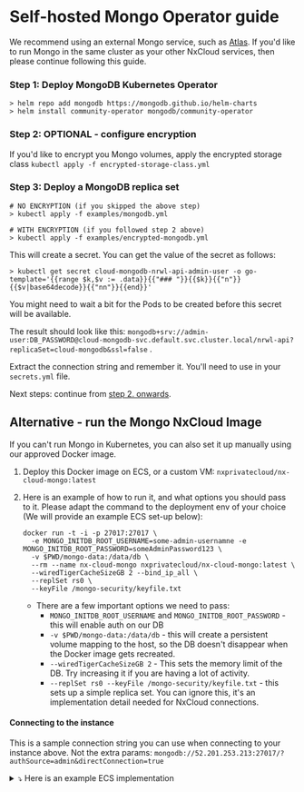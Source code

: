 # Self-hosted Mongo Operator guide

We recommend using an external Mongo service, such as [Atlas](https://mongodb.com/atlas/). If you'd like to run Mongo in the same cluster 
as your other NxCloud services, then please continue following this guide.

### Step 1: Deploy MongoDB Kubernetes Operator

```
> helm repo add mongodb https://mongodb.github.io/helm-charts
> helm install community-operator mongodb/community-operator
```

### Step 2: OPTIONAL - configure encryption

If you'd like to encrypt you Mongo volumes, apply the encrypted storage 
class `kubectl apply -f encrypted-storage-class.yml`

### Step 3: Deploy a MongoDB replica set

```
# NO ENCRYPTION (if you skipped the above step)
> kubectl apply -f examples/mongodb.yml

# WITH ENCRYPTION (if you followed step 2 above)
> kubectl apply -f examples/encrypted-mongodb.yml
```

This will create a secret. You can get the value of the secret as follows:

```
> kubectl get secret cloud-mongodb-nrwl-api-admin-user -o go-template='{{range $k,$v := .data}}{{"### "}}{{$k}}{{"n"}}{{$v|base64decode}}{{"nn"}}{{end}}'
```

You might need to wait a bit for the Pods to be created before this secret will be available.

The result should look like
this: `mongodb+srv://admin-user:DB_PASSWORD@cloud-mongodb-svc.default.svc.cluster.local/nrwl-api?replicaSet=cloud-mongodb&ssl=false`
.

Extract the connection string and remember it. You'll need to use in your `secrets.yml` file.

Next steps: continue from [step 2. onwards](./README.md#step-2-create-a-secret).

## Alternative - run the Mongo NxCloud Image

If you can't run Mongo in Kubernetes, you can also set it up manually using our approved Docker image.

1. Deploy this Docker image on ECS, or a custom VM: `nxprivatecloud/nx-cloud-mongo:latest`
2. Here is an example of how to run it, and what options you should pass to it. Please adapt the command to the deployment env of your choice (We will provide an example ECS set-up below):
    ```shell
    docker run -t -i -p 27017:27017 \
      -e MONGO_INITDB_ROOT_USERNAME=some-admin-usernamne -e MONGO_INITDB_ROOT_PASSWORD=someAdminPassword123 \
      -v $PWD/mongo-data:/data/db \
      --rm --name nx-cloud-mongo nxprivatecloud/nx-cloud-mongo:latest \
      --wiredTigerCacheSizeGB 2 --bind_ip_all \
      --replSet rs0 \
      --keyFile /mongo-security/keyfile.txt
    ```
   
   - There are a few important options we need to pass:
     - `MONGO_INITDB_ROOT_USERNAME` and `MONGO_INITDB_ROOT_PASSWORD` - this will enable auth on our DB
     - `-v $PWD/mongo-data:/data/db` - this will create a persistent volume mapping to the host, so the DB doesn't disappear when the Docker image gets recreated.
     - `--wiredTigerCacheSizeGB 2` - This sets the memory limit of the DB. Try increasing it if you are having a lot of activity.
     - `--replSet rs0 --keyFile /mongo-security/keyfile.txt` - this sets up a simple replica set. You can ignore this, it's an implementation detail needed for NxCloud connections.

#### Connecting to the instance

This is a sample connection string you can use when connecting to your instance above. Not the extra params: `mongodb://52.201.253.213:27017/?authSource=admin&directConnection=true`

<details>
<summary>⤵️ Here is an example ECS implementation</summary>

```json
{
  "family": "nx-cloud-mongo-standalone",
  "containerDefinitions": [
    {
      "name": "NxCloudMongo",
      "image": "nxprivatecloud/nx-cloud-mongo:latest",
      "cpu": 1024,
      "memory": 3072,
      "portMappings": [
        {
          "name": "nxcloudmongo-27017-tcp",
          "containerPort": 27017,
          "hostPort": 27017,
          "protocol": "tcp"
        }
      ],
      "essential": true,
      "command": [
        "--wiredTigerCacheSizeGB",
        "3",
        "--bind_ip_all",
        "--replSet",
        "rs0",
        "--keyFile",
        "/mongo-security/keyfile.txt"
      ],
      "environment": [
        {
          "name": "MONGO_INITDB_ROOT_USERNAME",
          "value": "some-admin-user"
        },
        {
          "name": "MONGO_INITDB_ROOT_PASSWORD",
          "value": "adminPass123"
        }
      ],
      "mountPoints": [
        {
          "sourceVolume": "data",
          "containerPath": "/data/db",
          "readOnly": false
        }
      ],
      "volumesFrom": [],
      "logConfiguration": {
        "logDriver": "awslogs",
        "options": {
          "awslogs-group": "/ecs/DeployCloud",
          "awslogs-region": "us-east-1",
          "awslogs-stream-prefix": "ecs"
        }
      }
    }
  ],
  "executionRoleArn": "arn:aws:iam::623002322076:role/ecsTaskExecutionRole",
  "volumes": [
    {
      "name": "data",
      "dockerVolumeConfiguration": {
        "scope": "shared",
        "autoprovision": true,
        "driver": "local"
      }
    }
  ],
  "requiresCompatibilities": [
    "EC2"
  ],
  "cpu": "1024",
  "memory": "3072"
}
```
</details>
